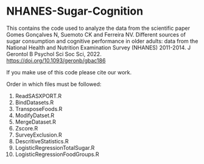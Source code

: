 # NHANES-Sugar-Cognition

This contains the code used to analyze the data from the scientific paper Gomes Gonçalves N, Suemoto CK and Ferreira NV. Different sources of sugar consumption and cognitive performance in older adults: data from the National Health and Nutrition Examination Survey (NHANES) 2011-2014. J Gerontol B Psychol Sci Soc Sci, 2022. https://doi.org/10.1093/geronb/gbac186

If you make use of this code please cite our work.

Order in which files must be followed: 
1. ReadSASXPORT.R
2. BindDatasets.R
3. TransposeFoods.R
4. ModifyDatset.R
5. MergeDataset.R
6. Zscore.R
7. SurveyExclusion.R
8. DescritiveStatistics.R
9. LogisticRegressionTotalSugar.R
10. LogisticRegressionFoodGroups.R
